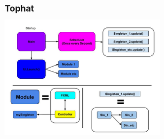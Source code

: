 # Tophat

![alternate text](https://github.com/jar99/Tophat/blob/master/Code%20Structure%20Diagram.jpg "Program Diagram")

